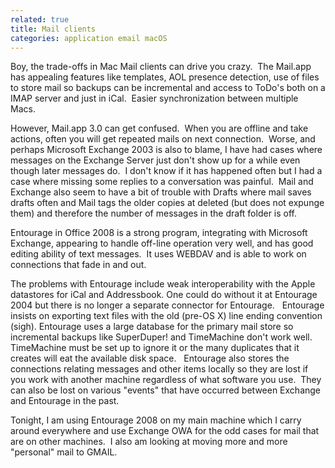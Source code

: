 ```yaml
---
related: true
title: Mail clients
categories: application email macOS 
---
```

Boy, the trade-offs in Mac Mail clients can drive you crazy.  The Mail.app has
appealing features like templates, AOL presence detection, use of files to
store mail so backups can be incremental and access to ToDo's both on a IMAP
server and just in iCal.  Easier synchronization between multiple Macs.

However, Mail.app 3.0 can get confused.  When you are offline and take
actions, often you will get repeated mails on next connection.  Worse, and
perhaps Microsoft Exchange 2003 is also to blame, I have had cases where
messages on the Exchange Server just don't show up for a while even though
later messages do.  I don't know if it has happened often but I had a case
where missing some replies to a conversation was painful.  Mail and Exchange
also seem to have a bit of trouble with Drafts where mail saves drafts often
and Mail tags the older copies at deleted (but does not expunge them) and
therefore the number of messages in the draft folder is off.

Entourage in Office 2008 is a strong program, integrating with Microsoft
Exchange, appearing to handle off-line operation very well, and has good
editing ability of text messages.  It uses WEBDAV and is able to work on
connections that fade in and out.

The problems with Entourage include weak interoperability with the Apple
datastores for iCal and Addressbook. One could do without it at Entourage 2004
but there is no longer a separate connector for Entourage.   Entourage insists
on exporting text files with the old (pre-OS X) line ending convention (sigh).
Entourage uses a large database for the primary mail store so incremental
backups like SuperDuper! and TimeMachine don't work well.  TimeMachine must be
set up to ignore it or the many duplicates that it creates will eat the
available disk space.   Entourage also stores the connections relating
messages and other items locally so they are lost if you work with another
machine regardless of what software you use.  They can also be lost on various
"events" that have occurred between Exchange and Entourage in the past.

Tonight, I am using Entourage 2008 on my main machine which I carry around
everywhere and use Exchange OWA for the odd cases for mail that are on other
machines.  I also am looking at moving more and more "personal" mail to GMAIL.

